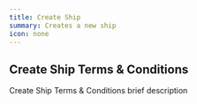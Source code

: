 ```yaml
---
title: Create Ship
summary: Creates a new ship
icon: none
---
```


## Create Ship Terms & Conditions

Create Ship Terms & Conditions brief description